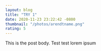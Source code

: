 ```yaml
---
layout: blog
title: "TRY 1"
date: 2020-11-23 23:22:42 -0800
thumbnail: "/photos/arendtname.png"
rating: 5
---
```


This is the post body. Test test lorem ipsum